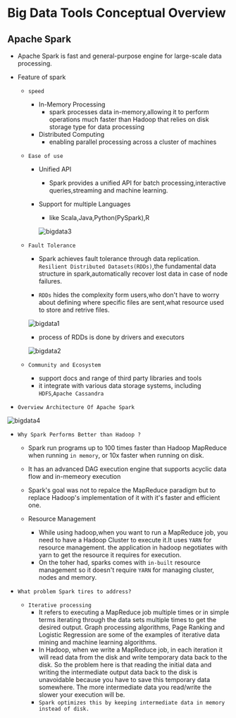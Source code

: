 # Big Data Tools Conceptual Overview

## Apache Spark

- Apache Spark is fast and general-purpose engine for large-scale data processing.

- Feature of spark

    - `speed`
        - In-Memory Processing
            - spark processes data in-memory,allowing it to perform operations much faster than Hadoop that relies on disk storage type for data processing
        - Distributed Computing
            - enabling parallel processing across a cluster of machines
    
    - `Ease of use`
        - Unified API
            - Spark provides a unified API for batch processing,interactive queries,streaming and machine learning.
        - Support for multiple Languages
            - like Scala,Java,Python(PySpark),R
        
            ![bigdata3](https://github.com/anupmaharzn/Data-Engineering-Tools-Technologies/assets/34486226/93c7a218-f1d3-44e8-896b-43890b01b952)

    
    - `Fault Tolerance`
        - Spark achieves fault tolerance through data replication. `Resilient Distributed Datasets(RDDs)`,the fundamental data structure in spark,automatically recover lost data in case of node failures.

        - `RDDs` hides the complexity form users,who don't have to worry about defining where specific files are sent,what resource used to store and retrive files.
          
        ![bigdata1](https://github.com/anupmaharzn/Data-Engineering-Tools-Technologies/assets/34486226/3b3f6d36-3c1a-4fe2-94a1-1f4f27c5e840)

        - process of RDDs is done by drivers and executors
          
        ![bigdata2](https://github.com/anupmaharzn/Data-Engineering-Tools-Technologies/assets/34486226/e910d876-3218-4ab1-ad60-2a1862d65498)

    - `Community and Ecosystem`
        - support docs and range of third party libraries and tools
        - it integrate with various data storage systems, including `HDFS`,`Apache Cassandra`
     
- `Overview Architecture Of Apache Spark`

![bigdata4](https://github.com/anupmaharzn/Data-Engineering-Tools-Technologies/assets/34486226/ab1b2639-8d82-4b5a-957b-df8737d8ac47)


- `Why Spark Performs Better than Hadoop ?`

    - Spark run programs up to 100 times faster than Hadoop MapReduce when running `in memory`, or 10x faster when running on disk.

    - It has an advanced DAG execution engine that supports acyclic data flow and in-memeory execution

    - Spark's goal was not to repalce the MapReduce paradigm but to replace Hadoop's implementation of it with it's faster and efficient one.

    - Resource Management 
        - While using hadoop,when you want to run a MapReduce job, you need to have a Hadoop Cluster to execute it.It uses `YARN` for resource management. the application in hadoop negotiates with yarn to get the resource it requires for execution.
        - On the toher had, sparks comes with `in-built` resource management so it doesn't require `YARN` for managing cluster, nodes and memory.

- `What problem Spark tires to address?`

    - `Iterative processing`
        - It refers to executing a MapReduce job multiple times or in simple terms iterating through the data sets multiple times to get the desired output. Graph processing algorithms, Page Ranking and Logistic Regression are some of the examples of iterative data mining and machine learning algorithms.
        - In Hadoop, when we write a MapReduce job, in each iteration it will read data from the disk and write temporary data back to the disk. So the problem here is that reading the initial data and writing the intermediate output data back to the disk is unavoidable because you have to save this temporary data somewhere. The more intermediate data you read/write the slower your execution will be.
        - `Spark optimizes this by keeping intermediate data in memory instead of disk.` 
